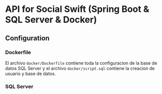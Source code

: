 # API for Social Swift (Spring Boot & SQL Server & Docker)

## Configuration 

### Dockerfile

El archivo `docker/Dockerfile` contiene toda la configuracion de la base de datos SQL Server y el archivo `docker/script.sql` contiene la creacion de usuario y base de datos.

### SQL Server
